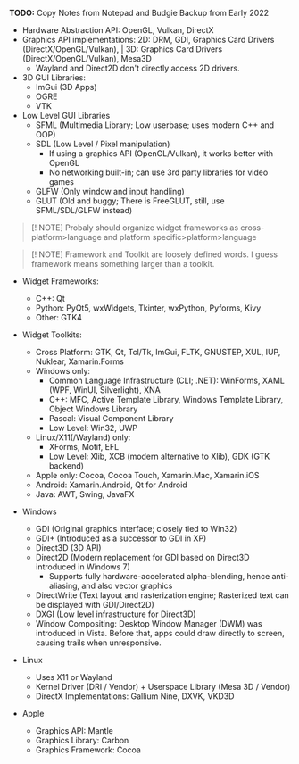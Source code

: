 **TODO:** Copy Notes from Notepad and Budgie Backup from Early 2022

- Hardware Abstraction API: OpenGL, Vulkan, DirectX
- Graphics API implementations: 2D: DRM, GDI, Graphics Card Drivers (DirectX/OpenGL/Vulkan), | 3D: Graphics Card Drivers (DirectX/OpenGL/Vulkan), Mesa3D
	- Wayland and Direct2D don't directly access 2D drivers.
- 3D GUI Libraries:
	- ImGui (3D Apps)
	- OGRE
	- VTK
- Low Level GUI Libraries
	- SFML (Multimedia Library; Low userbase; uses modern C++ and OOP)
	- SDL (Low Level / Pixel manipulation)
		- If using a graphics API (OpenGL/Vulkan), it works better with OpenGL
		- No networking built-in; can use 3rd party libraries for video games
	- GLFW (Only window and input handling)
	- GLUT (Old and buggy; There is FreeGLUT, still, use SFML/SDL/GLFW instead)

> [! NOTE]
> Probaly should organize widget frameworks as cross-platform>language and platform specific>platform>language
 
 > [! NOTE]
 > Framework and Toolkit are loosely defined words. I guess framework means something larger than a toolkit.
- Widget Frameworks:
	- C++: Qt
	- Python: PyQt5, wxWidgets, Tkinter, wxPython, Pyforms, Kivy
	- Other: GTK4
- Widget Toolkits:
	- Cross Platform: GTK, Qt, Tcl/Tk, ImGui, FLTK, GNUSTEP, XUL, IUP, Nuklear, Xamarin.Forms
	- Windows only:
		- Common Language Infrastructure (CLI; .NET): WinForms, XAML (WPF, WinUI, Silverlight), XNA
		- C++: MFC, Active Template Library, Windows Template Library, Object Windows Library
		- Pascal: Visual Component Library
		- Low Level: Win32, UWP
	- Linux/X11(/Wayland) only:
		- XForms, Motif, EFL
		- Low Level: Xlib, XCB (modern alternative to Xlib), GDK (GTK backend)
	- Apple only: Cocoa, Cocoa Touch, Xamarin.Mac, Xamarin.iOS
	- Android: Xamarin.Android, Qt for Android
	- Java: AWT, Swing, JavaFX

- Windows
	- GDI (Original graphics interface; closely tied to Win32)
	- GDI+ (Introduced as a successor to GDI in XP)
	- Direct3D (3D API)
	- Direct2D (Modern replacement for GDI based on Direct3D introduced in Windows 7)
		- Supports fully hardware-accelerated alpha-blending, hence anti-aliasing, and also vector graphics
	- DirectWrite (Text layout and rasterization engine; Rasterized text can be displayed with GDI/Direct2D)
	- DXGI (Low level infrastructure for Direct3D)
	- Window Compositing: Desktop Window Manager (DWM) was introduced in Vista. Before that, apps could draw directly to screen, causing trails when unresponsive.

- Linux
	- Uses X11 or Wayland
	- Kernel Driver (DRI / Vendor) + Userspace Library (Mesa 3D / Vendor)
	- DirectX Implementations: Gallium Nine, DXVK, VKD3D

- Apple
	- Graphics API: Mantle
	- Graphics Library: Carbon
	- Graphics Framework: Cocoa